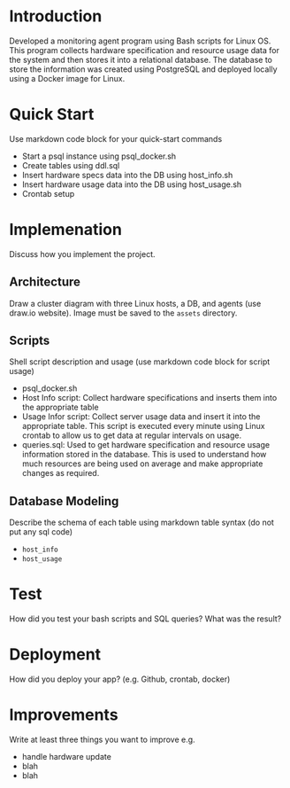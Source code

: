 # Introduction
Developed a monitoring agent program using Bash scripts for Linux OS. 
This program collects hardware specification and resource usage data for the system and then stores it into a relational database.
The database to store the information was created using PostgreSQL and deployed locally using a Docker image for Linux.

# Quick Start
Use markdown code block for your quick-start commands
- Start a psql instance using psql_docker.sh
- Create tables using ddl.sql
- Insert hardware specs data into the DB using host_info.sh
- Insert hardware usage data into the DB using host_usage.sh
- Crontab setup

# Implemenation
Discuss how you implement the project.
## Architecture
Draw a cluster diagram with three Linux hosts, a DB, and agents (use draw.io website). Image must be saved to the `assets` directory.

## Scripts
Shell script description and usage (use markdown code block for script usage)
- psql_docker.sh
- Host Info script: Collect hardware specifications and inserts them into the appropriate table
- Usage Infor script: Collect server usage data and insert it into the appropriate table. This script is executed every minute using Linux crontab to allow us to get data at regular intervals on usage.
- queries.sql: Used to get hardware specification and resource usage information stored in the database. This is used to understand how much resources are being used on average and make appropriate changes as required.

## Database Modeling
Describe the schema of each table using markdown table syntax (do not put any sql code)
- `host_info`
- `host_usage`

# Test
How did you test your bash scripts and SQL queries? What was the result?

# Deployment
How did you deploy your app? (e.g. Github, crontab, docker)

# Improvements
Write at least three things you want to improve
e.g.
- handle hardware update
- blah
- blah